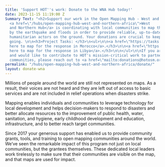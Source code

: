 ```yaml
---
title: 'Support HOT''s work: Donate to the WNA Hub today!'
date: 2023-11-15 11:19:00 Z
Summary Text: "<h2>Support our work in the Open Mapping Hub - West and Northern Africa</h2>\n<h3>HOT's
  <a href=\"/hubs/open-mapping-hub-west-and-northern-africa\">West
  and Northern Hub</a> is coordinating with local communities to map the areas affected
  by the earthquake and floods in order to provide reliable, up-to-date map data to
  humanitarian actors on the ground. Your donations are crucial to keep this work
  going. \n\n<h3>Project Tasks: </h3>\n<ul>\n\n<a href=\"https://tasks.hotosm.org/explore?campaign=Morocco%20Earthquake%202023\">Click
  here to map for the response in Morocco</a>.</h3>\n\n<a href=\"https://tasks.hotosm.org/explore?campaign=Libya%20Floods%202023\">Click
  here to map for the response in Libya</a>.</h3>\n\n</ul>\n\nIf you are an organization
  and would like to contribute to HOT's mission-critical work to partner with local
  communities, please reach out to <a href=\"mailto:donations@hotosm.org\">donations@hotosm.org</a>"
permalink: "/hubs/open-mapping-hub-west-and-northern-africa/donate/"
layout: donate-wna
---
```


Millions of people around the world are still not represented on maps. As a result, their voices are not heard and they are left out of access to basic services and are not included in relief operations when disasters strike.

Mapping enables individuals and communities to leverage technology for local development and helps decision-makers to respond to disasters and better allocate resources to the improvement of public health, water, sanitation, and hygiene, early childhood development and education, infrastructure, and to better reach target communities.

Since 2017 your generous support has enabled us to provide community grants, tools, and training to open mapping communities around the world. We’ve seen the remarkable impact of this program not just on local communities, but the grantees themselves. These dedicated local leaders work tirelessly to make sure that their communities are visible on the map, and that maps are used for impact.